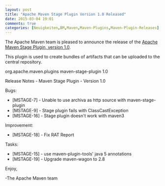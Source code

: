 ```yaml
---
layout: post
title: "Apache Maven Stage Plugin Version 1.0 Released"
date: 2015-03-04 19:01
comments: true
categories: [Neuigkeiten,BM,Maven,Maven-Plugins,Maven-Plugin-Releases]
---
```

The Apache Maven team is pleased to announce the release of the 
[Apache Maven Stage Plugin, version 1.0](http://maven.apache.org/plugins/maven-stage-plugin/).

This plugin is used to create bundles of artifacts that can be uploaded to the
central repository.


<plugin>
  <groupId>org.apache.maven.plugins</groupId>
  <artifactId>maven-stage-plugin</artifactId>
  <version>1.0</version>
</plugin>

Release Notes - Maven Stage Plugin - Version 1.0

Bugs:

 * [MSTAGE-7] - Unable to use archiva as http source with maven-stage-plugin
 * [MSTAGE-9] - Stage plugin fails with ClassCastException
 * [MSTAGE-16] - Stage plugin doesn't work with maven3

Improvement:

 * [MSTAGE-18] - Fix RAT Report

Tasks:

 * [MSTAGE-15] - use maven-plugin-tools' java 5 annotations
 * [MSTAGE-19] - Upgrade maven-wagon to 2.8

Enjoy,

-The Apache Maven team
